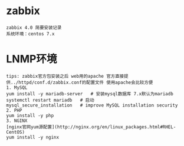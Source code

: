 # zabbix
    zabbix 4.0 简要安装记录
    系统环境：centos 7.x

# LNMP环境
    tips: zabbix官方包安装之后 web用的apache 官方直接提供../httpd/conf.d/zabbix.conf的配置文件 使用apache会比较方便
    1. MySQL  
    yum install -y mariadb-server   # 安装mysql数据库 7.x默认为mariadb
    systemctl restart mariadb	# 启动
    mysql_secure_installation	# improve MySQL installation security
    2. PHP  
    yum install -y php
    3. NGINX  
    [nginx官网yum源配置](http://nginx.org/en/linux_packages.html#RHEL-CentOS)
    yum install -y nginx
